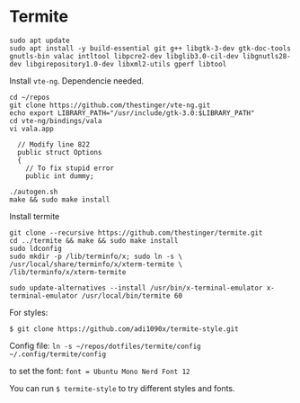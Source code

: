 # Termite

```
sudo apt update
sudo apt install -y build-essential git g++ libgtk-3-dev gtk-doc-tools gnutls-bin valac intltool libpcre2-dev libglib3.0-cil-dev libgnutls28-dev libgirepository1.0-dev libxml2-utils gperf libtool
```

Install `vte-ng`. Dependencie needed.
```
cd ~/repos
git clone https://github.com/thestinger/vte-ng.git
echo export LIBRARY_PATH="/usr/include/gtk-3.0:$LIBRARY_PATH"
cd vte-ng/bindings/vala
vi vala.app

  // Modify line 822
  public struct Options
  {
    // To fix stupid error
    public int dummy;

./autogen.sh
make && sudo make install
```

Install termite
```
git clone --recursive https://github.com/thestinger/termite.git
cd ../termite && make && sudo make install
sudo ldconfig
sudo mkdir -p /lib/terminfo/x; sudo ln -s \
/usr/local/share/terminfo/x/xterm-termite \
/lib/terminfo/x/xterm-termite

sudo update-alternatives --install /usr/bin/x-terminal-emulator x-terminal-emulator /usr/local/bin/termite 60
```

For styles:

`$ git clone https://github.com/adi1090x/termite-style.git`

Config file:
`ln -s ~/repos/dotfiles/termite/config ~/.config/termite/config`

to set the font: 
`font = Ubuntu Mono Nerd Font 12`

You can run `$ termite-style` to try different styles and fonts.


